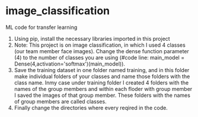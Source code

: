 # image_classification
ML code for transfer learning

1. Using pip, install the necessary libraries imported in this project
2. Note: This project is on image classification, in which I used 4 classes (our team member face images). Change the dense function parameter (4) to the number of classes you are using (#code line: main_model = Dense(4,activation='softmax')(main_model)).
3. Save the training dataset in one folder named training, and in this folder make individual folders of your classes and name those folders with the class name. Inmy case under training folder I created 4 folders with the names of the group members and within each floder with group member I saved the images of that group member. These folders with the names of group members are called classes.
4. Finally change the directories where every reqired in the code.
